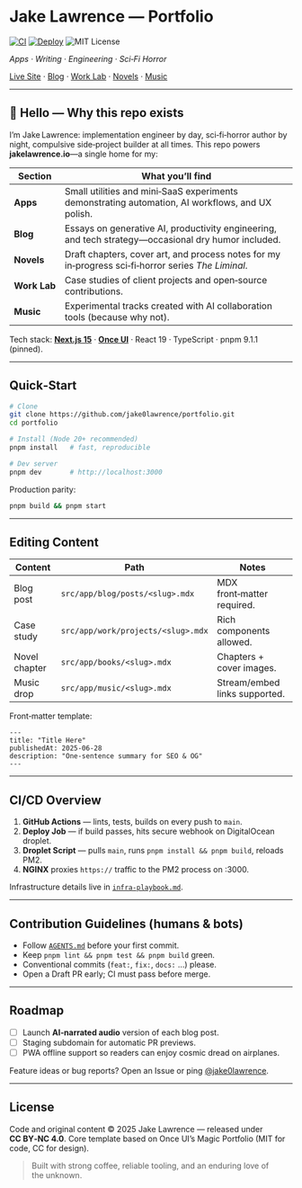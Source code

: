 # Jake Lawrence — Portfolio

[![CI](https://github.com/jake0lawrence/portfolio/actions/workflows/ci.yml/badge.svg?branch=main)](https://github.com/jake0lawrence/portfolio/actions/workflows/ci.yml)
[![Deploy](https://github.com/jake0lawrence/portfolio/actions/workflows/deploy.yml/badge.svg?branch=main)](https://github.com/jake0lawrence/portfolio/actions/workflows/deploy.yml)
![MIT License](https://img.shields.io/github/license/jake0lawrence/portfolio?cacheSeconds=30)


*Apps · Writing · Engineering · Sci‑Fi Horror*

[Live Site](https://jakelawrence.io) · [Blog](/blog) · [Work Lab](/work) · [Novels](/books) · [Music](/music)

---

## 🤖 Hello — Why this repo exists

I’m Jake Lawrence: implementation engineer by day, sci‑fi‑horror author by night, compulsive side‑project builder at all times. This repo powers **jakelawrence.io**—a single home for my:

| Section      | What you’ll find                                                                                    |
| ------------ | --------------------------------------------------------------------------------------------------- |
| **Apps**     | Small utilities and mini‑SaaS experiments demonstrating automation, AI workflows, and UX polish.    |
| **Blog**     | Essays on generative AI, productivity engineering, and tech strategy—occasional dry humor included. |
| **Novels**   | Draft chapters, cover art, and process notes for my in‑progress sci‑fi‑horror series *The Liminal*. |
| **Work Lab** | Case studies of client projects and open‑source contributions.                                      |
| **Music**    | Experimental tracks created with AI collaboration tools (because why not).                          |

Tech stack: **[Next.js 15](https://nextjs.org)** · **[Once UI](https://once-ui.com)** · React 19 · TypeScript · pnpm 9.1.1 (pinned).

---

## Quick‑Start

```bash
# Clone
git clone https://github.com/jake0lawrence/portfolio.git
cd portfolio

# Install (Node 20+ recommended)
pnpm install   # fast, reproducible

# Dev server
pnpm dev       # http://localhost:3000
```

Production parity:

```bash
pnpm build && pnpm start
```

---

## Editing Content

| Content       | Path                               | Notes                         |
| ------------- | ---------------------------------- | ----------------------------- |
| Blog post     | `src/app/blog/posts/<slug>.mdx`    | MDX front‑matter required.    |
| Case study    | `src/app/work/projects/<slug>.mdx` | Rich components allowed.      |
| Novel chapter | `src/app/books/<slug>.mdx`         | Chapters + cover images.      |
| Music drop    | `src/app/music/<slug>.mdx`         | Stream/embed links supported. |

Front‑matter template:

```mdx
---
title: "Title Here"
publishedAt: 2025‑06‑28
description: "One‑sentence summary for SEO & OG"
---
```

---

## CI/CD Overview

1. **GitHub Actions** — lints, tests, builds on every push to `main`.
2. **Deploy Job** — if build passes, hits secure webhook on DigitalOcean droplet.
3. **Droplet Script** — pulls `main`, runs `pnpm install && pnpm build`, reloads PM2.
4. **NGINX** proxies `https://` traffic to the PM2 process on :3000.

Infrastructure details live in [`infra-playbook.md`](infra-playbook.md).

---

## Contribution Guidelines (humans & bots)

* Follow [`AGENTS.md`](AGENTS.md) before your first commit.
* Keep `pnpm lint && pnpm test && pnpm build` green.
* Conventional commits (`feat:`, `fix:`, `docs:` …) please.
* Open a Draft PR early; CI must pass before merge.

---

## Roadmap

* [ ] Launch **AI‑narrated audio** version of each blog post.
* [ ] Staging subdomain for automatic PR previews.
* [ ] PWA offline support so readers can enjoy cosmic dread on airplanes.

Feature ideas or bug reports? Open an Issue or ping [@jake0lawrence](https://github.com/jake0lawrence).

---

## License

Code and original content © 2025 Jake Lawrence — released under **CC BY‑NC 4.0**. Core template based on Once UI’s Magic Portfolio (MIT for code, CC for design).

> Built with strong coffee, reliable tooling, and an enduring love of the unknown.
